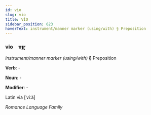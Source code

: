 ```yaml
---
id: vio
slug: vio
title: VİO
sidebar_position: 623
hoverText: instrument/manner marker (using/with) § Preposition
---
```


### vio&emsp;<span kind="abugida">ɤɟɽ</span>

*instrument/manner marker (using/with)* **§** Preposition

**Verb**: -

**Noun**: -

**Modifier**: -

Latin via [ˈviːä]

*Romance Language Family*